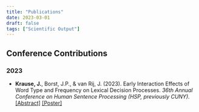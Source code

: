 ```yaml
---
title: "Publications"
date: 2023-03-01
draft: false
tags: ["Scientific Output"]
---
```


## Conference Contributions

### 2023

- **Krause, J.**, Borst, J.P., & van Rij, J. (2023). Early Interaction Effects of Word Type and Frequency on Lexical Decision Processes. *36th Annual Conference on Human Sentence Processing (HSP, previously CUNY).* [\[Abstract\]](/abstracts/hsp_2023_abstract.pdf) [\[Poster\]](/posters/hsp_2023_poster.pdf)